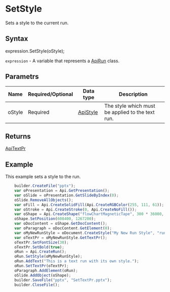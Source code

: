 # SetStyle

Sets a style to the current run.

## Syntax

expression.SetStyle(oStyle);

`expression` - A variable that represents a [ApiRun](../ApiRun.md) class.

## Parametrs

| **Name** | **Required/Optional** | **Data type** | **Description** |
| ------------- | ------------- | ------------- | ------------- |
| oStyle | Required | [ApiStyle](../../../Word/ApiStyle/ApiStyle.md) | The style which must be applied to the text run. |

## Returns

[ApiTextPr](../../ApiTextPr/ApiTextPr.md)

## Example

This example sets a style to the run.

```javascript
	builder.CreateFile("pptx");
	var oPresentation = Api.GetPresentation();
	var oSlide = oPresentation.GetSlideByIndex(0);
	oSlide.RemoveAllObjects();
	var oFill = Api.CreateSolidFill(Api.CreateRGBColor(255, 111, 61));
	var oStroke = Api.CreateStroke(0, Api.CreateNoFill());
	var oShape = Api.CreateShape("flowChartMagneticTape", 300 * 36000, 130 * 36000, oFill, oStroke);
	oShape.SetPosition(608400, 1267200);
	var oDocContent = oShape.GetDocContent();
	var oParagraph = oDocContent.GetElement(0);
	var oMyNewRunStyle = oDocument.CreateStyle("My New Run Style", "run");
	var oTextPr = oMyNewRunStyle.GetTextPr();
	oTextPr.SetFontSize(30);
	oTextPr.SetBold(true);
	oRun = Api.CreateRun();
	oRun.SetStyle(oMyNewRunStyle);
	oRun.AddText("This is a text run with its own style.");
	oRun.SetTextPr(oTextPr);
	oParagraph.AddElement(oRun);
	oSlide.AddObject(oShape);
	builder.SaveFile("pptx", "SetTextPr.pptx");
	builder.CloseFile();
```